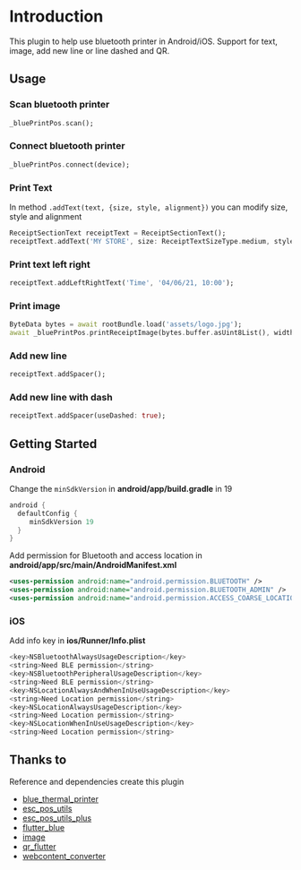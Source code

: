 # Introduction

This plugin to help use bluetooth printer in Android/iOS. Support for text, image, add new line or 
line dashed and QR. 

## Usage
### Scan bluetooth printer
```dart
_bluePrintPos.scan();
```

### Connect bluetooth printer
```dart
_bluePrintPos.connect(device);
```

### Print Text
In method ```.addText(text, {size, style, alignment})``` you can modify size, style and alignment
```dart
ReceiptSectionText receiptText = ReceiptSectionText();
receiptText.addText('MY STORE', size: ReceiptTextSizeType.medium, style: ReceiptTextStyleType.bold);
```

### Print text left right
```dart
receiptText.addLeftRightText('Time', '04/06/21, 10:00');
```

### Print image
```dart
ByteData bytes = await rootBundle.load('assets/logo.jpg');
await _bluePrintPos.printReceiptImage(bytes.buffer.asUint8List(), width: 120);
```

### Add new line
```dart 
receiptText.addSpacer();
```

### Add new line with dash
```dart 
receiptText.addSpacer(useDashed: true);
```

## Getting Started
### Android

Change the ```minSdkVersion``` in **android/app/build.gradle** in 19
```groovy
android {
  defaultConfig {
     minSdkVersion 19
  }
}
```

Add permission for Bluetooth and access location in **android/app/src/main/AndroidManifest.xml**
```xml 
<uses-permission android:name="android.permission.BLUETOOTH" />
<uses-permission android:name="android.permission.BLUETOOTH_ADMIN" />
<uses-permission android:name="android.permission.ACCESS_COARSE_LOCATION"/>
``` 

### iOS
Add info key in **ios/Runner/Info.plist**
```dart
<key>NSBluetoothAlwaysUsageDescription</key>  
<string>Need BLE permission</string>  
<key>NSBluetoothPeripheralUsageDescription</key>  
<string>Need BLE permission</string>  
<key>NSLocationAlwaysAndWhenInUseUsageDescription</key>  
<string>Need Location permission</string>  
<key>NSLocationAlwaysUsageDescription</key>  
<string>Need Location permission</string>  
<key>NSLocationWhenInUseUsageDescription</key>  
<string>Need Location permission</string>
``` 


## Thanks to
Reference and dependencies create this plugin
- [blue_thermal_printer](https://pub.dev/packages/blue_thermal_printer)
- [esc_pos_utils](https://pub.dev/packages/esc_pos_utils)
- [esc_pos_utils_plus](https://pub.dev/packages/esc_pos_utils_plus)
- [flutter_blue](https://pub.dev/packages/flutter_blue)
- [image](https://pub.dev/packages/image)
- [qr_flutter](https://pub.dev/packages/qr_flutter)
- [webcontent_converter](https://pub.dev/packages/webcontent_converter/score)


